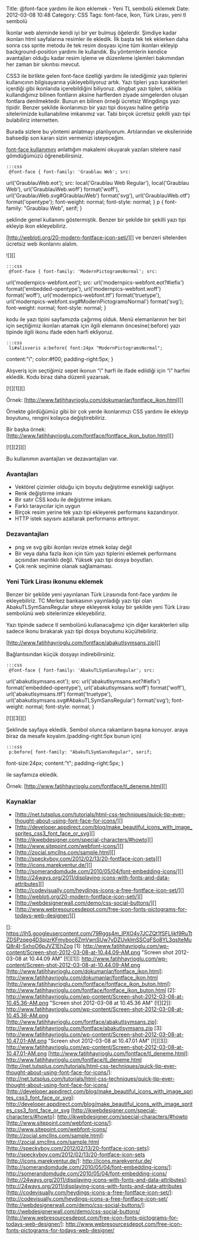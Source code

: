 Title: @font-face yardımı ile ikon eklemek - Yeni TL sembolü eklemek
Date: 2012-03-08 10:48
Category: CSS
Tags: font-face, İkon, Türk Lirası, yeni tl sembolü

İkonlar web aleminde kendi iyi bir yer bulmuş öğelerdir. Şimdiye kadar
ikonları html sayfalarına resimler ile ekledik. İlk başta tek tek
eklerken daha sonra css sprite metodu ile tek resim dosyası içine tüm
ikonları ekleyip background-position yardımı ile kullandık. Bu
yöntemlerin kendice avantajları olduğu kadar resim işleme ve düzenleme
işlemleri bakımından her zaman bir sıkıntısı mevcut.

CSS3 ile birlikte gelen font-face özelliği yardımı ile istediğimiz yazı
tiplerini kullanıcının bilgisayarına yükleyebiliyoruz artık. Yazı
tipleri yazı karakterleri içerdiği gibi ikonlarıda içerebildiğini
biliyoruz. dingbat yazı tipleri, sıklıkla kullandığımız bilinen
fontların aksine harflerden ziyade simgelerden oluşan fontlara
denilmektedir. Bunun en bilinen örneği ücretsiz Wingdings yazı tipidir.
Benzer şekilde ikonlarımızı bir yazı tipi dosyası haline getirip
sitelerimizde kullanabilme imkanımız var. Tabi birçok ücretsiz şekilli
yazı tipi bulabiliriz internetten.

Burada sizlere bu yöntemi anlatmayı planlıyorum. Artılarından ve
eksilerinide bahsedip son kararı sizin vermenizi isteyeceğim.

[font-face kullanımını][] anlattığım makalemi okuyarak yazıları sitelere
nasıl gömdüğümüzü öğrenebilirsiniz.

	:::css
	 @font-face { font-family: 'Graublau Web'; src:
url('GraublauWeb.eot'); src: local('Graublau Web Regular'),
local('Graublau Web'), url('GraublauWeb.woff') format('woff'),
url('GraublauWeb.svg#GraublauWeb') format('svg'),
url('GraublauWeb.otf') format('opentype'); font-weight: normal;
font-style: normal; } p { font-family: "Graublau Web", serif; } 

şeklinde genel kullanımı göstermiştik. Benzer bir şekilde bir şekilli
yazı tipi ekleyip ikon ekleyebiliriz.

[http://webloti.org/20-modern-fontface-icon-seti/][] ve benzeri
sitelerden ücretsiz web ikonlarını alalım.

![][]

	:::css
	 @font-face { font-family: 'ModernPictogramsNormal'; src:
url('modernpics-webfont.eot'); src:
url('modernpics-webfont.eot?#iefix') format('embedded-opentype'),
url('modernpics-webfont.woff') format('woff'),
url('modernpics-webfont.ttf') format('truetype'),
url('modernpics-webfont.svg#ModernPictogramsNormal') format('svg');
font-weight: normal; font-style: normal; } 

kodu ile yazı tipini sayfamızda çağırmış olduk. Menü elemanlarının her
biri için seçtiğimiz ikonları atamak için ilgili elemanın
öncesine(:before) yazı tipinde ilgili ikonu ifade eden harfi ekliyoruz.

	:::css
	 li#alisveris a:before{ font:24px "ModernPictogramsNormal";
content:"i"; color:#f00; padding-right:5px; } 

Alışveriş için seçtiğimiz sepet ikonun “i” harfi ile ifade edildiği için
“i” harfini ekledik. Kodu biraz daha düzenli yazarsak.

[![][1]][]

Örnek: [http://www.fatihhayrioglu.com/dokumanlar/fontface_ikon.html][]

Örnekte gördüğümüz gibi bir çok yerde ikonlarımızı CSS yardımı ile
ekleyip boyutunu, rengini kolayca değiştirebiliriz.

Bir başka örnek:
[http://www.fatihhayrioglu.com/fontface/fontface_ikon_buton.html][]

[![][2]][]

Bu kullanımın avantajları ve dezavantajları var.

### Avantajları

-   Vektörel çizimler olduğu için boyutu değiştirme esnekliği sağlıyor.
-   Renk değiştirme imkanı
-   Bir satır CSS kodu ile değiştirme imkanı.
-   Farklı tarayıcılar için uygun
-   Birçok resim yerine tek yazı tipi ekleyerek performans kazandırıyor.
-   HTTP istek sayısını azaltarak performansı arttırıyor.

### Dezavantajları

-   png ve svg gibi ikonları revize etmek kolay değil
-   Bir veya daha fazla ikon için tüm yazı tiplerini eklemek performans
    açısından mantıklı değil. Yüksek yazı tipi dosya boyutları.
-   Çok renk seçimine olanak sağlamaması.

### Yeni Türk Lirası ikonunu eklemek

Benzer bir şekilde yeni yayınlanan Türk Lirasınıda font-face yardımı ile
ekleyebiliriz. TC Merkez bankasının yayınladığı yazı tipi olan
AbakuTLSymSansRegular siteye ekleyerek kolay bir şekilde yeni Türk
Lirası sembolünü web sitelerimize ekleyebiliriz.

Yazı tipinde sadece tl sembolünü kullanacağımız için diğer karakterleri
silip sadece ikonu bırakarak yazı tipi dosya boyutunu küçültebiliriz.

[http://www.fatihhayrioglu.com/fontface/abakutlsymsans.zip][]

Bağlantısından küçük dosyayı indirebilirsiniz.

	:::css
	 @font-face { font-family: 'AbakuTLSymSansRegular'; src:
url('abakutlsymsans.eot'); src: url('abakutlsymsans.eot?#iefix')
format('embedded-opentype'), url('abakutlsymsans.woff') format('woff'),
url('abakutlsymsans.ttf') format('truetype'),
url('abakutlsymsans.svg#AbakuTLSymSansRegular') format('svg');
font-weight: normal; font-style: normal; } 

[![][3]][]

Şeklinde sayfaya ekledik. Sembol olunca rakamların başına konuyor. araya
biraz da mesafe koyalım.(padding-right:5px bunun için)

	:::css
	 p:before{ font-family: "AbakuTLSymSansRegular", serif;
font-size:24px; content:"t"; padding-right:5px; } 

ile sayfamıza ekledik.

Örnek: [http://www.fatihhayrioglu.com/fontface/tl_deneme.html][]

### Kaynaklar

-   [http://net.tutsplus.com/tutorials/html-css-techniques/quick-tip-ever-thought-about-using-font-face-for-icons/][]
-   [http://developer.appdirect.com/blog/make_beautiful_icons_with_image_sprites_css3_font_face_or_svg][]
-   [http://ikwebdesigner.com/special-characters/#howto][]
-   [http://www.sitepoint.com/webfont-icons/][]
-   [http://zocial.smcllns.com/sample.html][]
-   [http://speckyboy.com/2012/02/13/20-fontface-icon-sets][]
-   [http://icons.marekventur.de/][]
-   [http://somerandomdude.com/2010/05/04/font-embedding-icons/][]
-   [http://24ways.org/2011/displaying-icons-with-fonts-and-data-attributes][]
-   [http://codevisually.com/heydings-icons-a-free-fontface-icon-set/][]
-   [http://webloti.org/20-modern-fontface-icon-seti/][]
-   [http://webdesignerwall.com/demo/css-social-buttons/][]
-   [http://www.webresourcesdepot.com/free-icon-fonts-pictograms-for-todays-web-designer/][]

</p>

  [font-face kullanımını]: http://www.fatihhayrioglu.com/font-face-kullanimi/
  [http://webloti.org/20-modern-fontface-icon-seti/]: http://webloti.org/20-modern-fontface-icon-seti/
  []: https://lh5.googleusercontent.com/79Rggs4m_IPXO4v7JCZQt1fSFLljkf9RuTtZDSPzqeg4D3pjzrKFmyboc6ZmVwnSUw7yDZUvklmSSCqFSo8YL3qslteMuQ8r4I-SxhoO6pJVZ1EhZog
  [1]: http://www.fatihhayrioglu.com/wp-content/Screen-shot-2012-03-08-at-10.44.09-AM.png
    "Screen shot 2012-03-08 at 10.44.09 AM"
  [![][1]]: http://www.fatihhayrioglu.com/wp-content/Screen-shot-2012-03-08-at-10.44.09-AM.png
  [http://www.fatihhayrioglu.com/dokumanlar/fontface_ikon.html]: http://www.fatihhayrioglu.com/dokumanlar/fontface_ikon.html
  [http://www.fatihhayrioglu.com/fontface/fontface_ikon_buton.html]: http://www.fatihhayrioglu.com/fontface/fontface_ikon_buton.html
  [2]: http://www.fatihhayrioglu.com/wp-content/Screen-shot-2012-03-08-at-10.45.36-AM.png
    "Screen shot 2012-03-08 at 10.45.36 AM"
  [![][2]]: http://www.fatihhayrioglu.com/wp-content/Screen-shot-2012-03-08-at-10.45.36-AM.png
  [http://www.fatihhayrioglu.com/fontface/abakutlsymsans.zip]: http://www.fatihhayrioglu.com/fontface/abakutlsymsans.zip
  [3]: http://www.fatihhayrioglu.com/wp-content/Screen-shot-2012-03-08-at-10.47.01-AM.png
    "Screen shot 2012-03-08 at 10.47.01 AM"
  [![][3]]: http://www.fatihhayrioglu.com/wp-content/Screen-shot-2012-03-08-at-10.47.01-AM.png
  [http://www.fatihhayrioglu.com/fontface/tl_deneme.html]: http://www.fatihhayrioglu.com/fontface/tl_deneme.html
  [http://net.tutsplus.com/tutorials/html-css-techniques/quick-tip-ever-thought-about-using-font-face-for-icons/]: http://net.tutsplus.com/tutorials/html-css-techniques/quick-tip-ever-thought-about-using-font-face-for-icons/
  [http://developer.appdirect.com/blog/make_beautiful_icons_with_image_sprites_css3_font_face_or_svg]: http://developer.appdirect.com/blog/make_beautiful_icons_with_image_sprites_css3_font_face_or_svg
  [http://ikwebdesigner.com/special-characters/#howto]: http://ikwebdesigner.com/special-characters/#howto
  [http://www.sitepoint.com/webfont-icons/]: http://www.sitepoint.com/webfont-icons/
  [http://zocial.smcllns.com/sample.html]: http://zocial.smcllns.com/sample.html
  [http://speckyboy.com/2012/02/13/20-fontface-icon-sets]: http://speckyboy.com/2012/02/13/20-fontface-icon-sets
  [http://icons.marekventur.de/]: http://icons.marekventur.de/
  [http://somerandomdude.com/2010/05/04/font-embedding-icons/]: http://somerandomdude.com/2010/05/04/font-embedding-icons/
  [http://24ways.org/2011/displaying-icons-with-fonts-and-data-attributes]: http://24ways.org/2011/displaying-icons-with-fonts-and-data-attributes
  [http://codevisually.com/heydings-icons-a-free-fontface-icon-set/]: http://codevisually.com/heydings-icons-a-free-fontface-icon-set/
  [http://webdesignerwall.com/demo/css-social-buttons/]: http://webdesignerwall.com/demo/css-social-buttons/
  [http://www.webresourcesdepot.com/free-icon-fonts-pictograms-for-todays-web-designer/]: http://www.webresourcesdepot.com/free-icon-fonts-pictograms-for-todays-web-designer/
